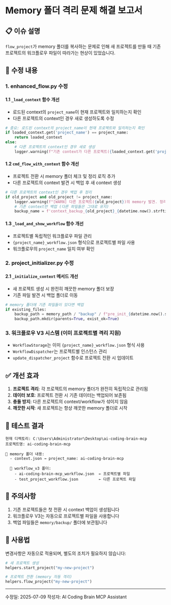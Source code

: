 # Memory 폴더 격리 문제 해결 보고서

## 📋 이슈 설명
`flow_project`가 memory 폴더를 복사하는 문제로 인해 새 프로젝트를 만들 때 기존 프로젝트의 워크플로우 파일이 따라가는 현상이 있었습니다.

## 🔧 수정 내용

### 1. **enhanced_flow.py** 수정

#### 1.1 `_load_context` 함수 개선
- 로드된 context의 `project_name`이 현재 프로젝트와 일치하는지 확인
- 다른 프로젝트의 context인 경우 새로 생성하도록 수정

```python
# 중요: 로드된 context의 project_name이 현재 프로젝트와 일치하는지 확인
if loaded_context.get('project_name') == project_name:
    return loaded_context
else:
    # 다른 프로젝트의 context인 경우 새로 생성
    logger.warning(f"기존 context가 다른 프로젝트({loaded_context.get('project_name')})의 것임. 새 context 생성.")
```

#### 1.2 `cmd_flow_with_context` 함수 개선
- 프로젝트 전환 시 memory 폴더 체크 및 정리 로직 추가
- 다른 프로젝트의 context 발견 시 백업 후 새 context 생성

```python
# 다른 프로젝트의 context인 경우 백업 후 정리
if old_project and old_project != project_name:
    logger.warning(f"[WARN] 다른 프로젝트({old_project})의 memory 발견. 정리 중...")
    # 기존 context만 백업 (다른 파일들은 그대로 유지)
    backup_name = f'context_backup_{old_project}_{datetime.now().strftime("%Y%m%d_%H%M%S")}.json'
```

#### 1.3 `_load_and_show_workflow` 함수 개선
- 프로젝트별 독립적인 워크플로우 파일 관리
- `{project_name}_workflow.json` 형식으로 프로젝트별 파일 사용
- 워크플로우의 `project_name` 일치 여부 확인

### 2. **project_initializer.py** 수정

#### 2.1 `_initialize_context` 메서드 개선
- 새 프로젝트 생성 시 완전히 깨끗한 memory 폴더 보장
- 기존 파일 발견 시 백업 폴더로 이동

```python
# memory 폴더에 기존 파일들이 있다면 백업
if existing_files:
    backup_path = memory_path / "backup" / f"pre_init_{datetime.now().strftime('%Y%m%d_%H%M%S')}"
    backup_path.mkdir(parents=True, exist_ok=True)
```

### 3. **워크플로우 V3 시스템** (이미 프로젝트별 격리 지원)
- `WorkflowStorage`는 이미 `{project_name}_workflow.json` 형식 사용
- `WorkflowDispatcher`는 프로젝트별 인스턴스 관리
- `update_dispatcher_project` 함수로 프로젝트 전환 시 업데이트

## ✅ 개선 효과

1. **프로젝트 격리**: 각 프로젝트의 memory 폴더가 완전히 독립적으로 관리됨
2. **데이터 보호**: 프로젝트 전환 시 기존 데이터는 백업되어 보존됨
3. **충돌 방지**: 다른 프로젝트의 context/workflow가 섞이지 않음
4. **깨끗한 시작**: 새 프로젝트는 항상 깨끗한 memory 폴더로 시작

## 🧪 테스트 결과

```
현재 디렉토리: C:\Users\Administrator\Desktop\ai-coding-brain-mcp
프로젝트명: ai-coding-brain-mcp

📁 memory 폴더 내용:
  - context.json → project_name: ai-coding-brain-mcp
  
  📂 workflow_v3 폴더:
    - ai-coding-brain-mcp_workflow.json  ← 프로젝트별 파일
    - test_project_workflow.json         ← 다른 프로젝트 파일
```

## 📌 주의사항

1. 기존 프로젝트들은 첫 전환 시 context 백업이 생성됩니다
2. 워크플로우 V3는 자동으로 프로젝트별 파일을 사용합니다
3. 백업 파일들은 `memory/backup/` 폴더에 보관됩니다

## 🚀 사용법

변경사항은 자동으로 적용되며, 별도의 조치가 필요하지 않습니다:

```python
# 새 프로젝트 생성
helpers.start_project("my-new-project")

# 프로젝트 전환 (memory 자동 격리)
helpers.flow_project("my-new-project")
```

---
수정일: 2025-07-09
작성자: AI Coding Brain MCP Assistant
